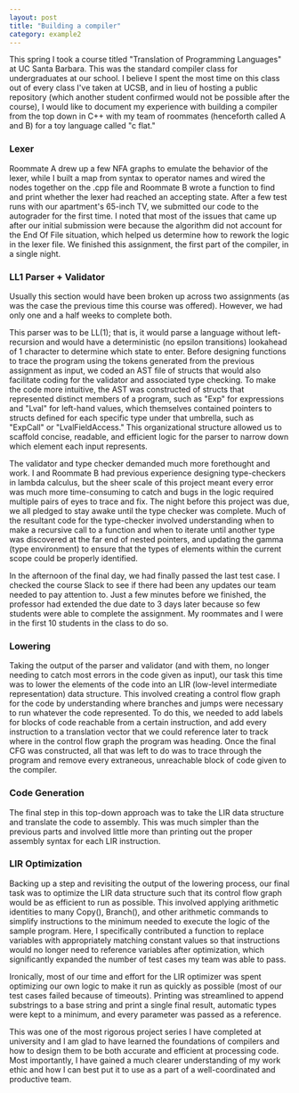 ```yaml
---
layout: post
title: "Building a compiler"
category: example2
---
```


This spring I took a course titled "Translation of Programming Languages" at UC Santa Barbara. This was the standard compiler class for undergraduates at our school. I believe I spent the most time on this class out of every class I've taken at UCSB, and in lieu of hosting a public repository (which another student confirmed would not be possible after the course), I would like to document my experience with building a compiler from the top down in C++ with my team of roommates (henceforth called A and B) for a toy language called "c flat."
### Lexer
Roommate A drew up a few NFA graphs to emulate the behavior of the lexer, while I built a map from syntax to operator names and wired the nodes together on the .cpp file and Roommate B wrote a function to find and print whether the lexer had reached an accepting state. After a few test runs with our apartment's 65-inch TV, we submitted our code to the autograder for the first time. I noted that most of the issues that came up after our initial submission were because the algorithm did not account for the End Of File situation, which helped us determine how to rework the logic in the lexer file. We finished this assignment, the first part of the compiler, in a single night.
### LL1 Parser + Validator
Usually this section would have been broken up across two assignments (as was the case the previous time this course was offered). However, we had only one and a half weeks to complete both. 

This parser was to be LL(1); that is, it would parse a language without left-recursion and would have a deterministic (no epsilon transitions) lookahead of 1 character to determine which state to enter. Before designing functions to trace the program using the tokens generated from the previous assignment as input, we coded an AST file of structs that would also facilitate coding for the validator and associated type checking. To make the code more intuitive, the AST was constructed of structs that represented distinct members of a program, such as "Exp" for expressions and "Lval" for left-hand values, which themselves contained pointers to structs defined for each specific type under that umbrella, such as "ExpCall" or "LvalFieldAccess." This organizational structure allowed us to scaffold concise, readable, and efficient logic for the parser to narrow down which element each input represents.

The validator and type checker demanded much more forethought and work. I and Roommate B had previous experience designing type-checkers in lambda calculus, but the sheer scale of this project meant every error was much more time-consuming to catch and bugs in the logic required multiple pairs of eyes to trace and fix. The night before this project was due, we all pledged to stay awake until the type checker was complete. Much of the resultant code for the type-checker involved understanding when to make a recursive call to a function and when to iterate until another type was discovered at the far end of nested pointers, and updating the gamma (type environment) to ensure that the types of elements within the current scope could be properly identified. 

In the afternoon of the final day, we had finally passed the last test case. I checked the course Slack to see if there had been any updates our team needed to pay attention to. Just a few minutes before we finished, the professor had extended the due date to 3 days later because so few students were able to complete the assignment. My roommates and I were in the first 10 students in the class to do so.
### Lowering
Taking the output of the parser and validator (and with them, no longer needing to catch most errors in the code given as input), our task this time was to lower the elements of the code into an LIR (low-level intermediate representation) data structure. This involved creating a control flow graph for the code by understanding where branches and jumps were necessary to run whatever the code represented. To do this, we needed to add labels for blocks of code reachable from a certain instruction, and add every instruction to a translation vector that we could reference later to track where in the control flow graph the program was heading. Once the final CFG was constructed, all that was left to do was to trace through the program and remove every extraneous, unreachable block of code given to the compiler.
### Code Generation
The final step in this top-down approach was to take the LIR data structure and translate the code to assembly. This was much simpler than the previous parts and involved little more than printing out the proper assembly syntax for each LIR instruction.
### LIR Optimization
Backing up a step and revisiting the output of the lowering process, our final task was to optimize the LIR data structure such that its control flow graph would be as efficient to run as possible. This involved applying arithmetic identities to many Copy(), Branch(), and other arithmetic commands to simplify instructions to the minimum needed to execute the logic of the sample program. Here, I specifically contributed a function to replace variables with appropriately matching constant values so that instructions would no longer need to reference variables after optimization, which significantly expanded the number of test cases my team was able to pass.

Ironically, most of our time and effort for the LIR optimizer was spent optimizing our own logic to make it run as quickly as possible (most of our test cases failed because of timeouts). Printing was streamlined to append substrings to a base string and print a single final result, automatic types were kept to a minimum, and every parameter was passed as a reference.

This was one of the most rigorous project series I have completed at university and I am glad to have learned the foundations of compilers and how to design them to be both accurate and efficient at processing code. Most importantly, I have gained a much clearer understanding of my work ethic and how I can best put it to use as a part of a well-coordinated and productive team. 